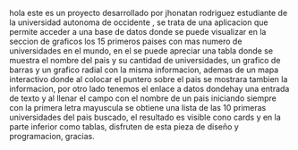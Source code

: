 hola este es un proyecto desarrollado por jhonatan rodriguez estudiante de la universidad autonoma de occidente , se trata de una aplicacion que permite acceder a una base de datos donde se puede visualizar en la seccion de graficos los 15 primeros paises con mas numero de universidades en el mundo, en el se puede apreciar una tabla donde se muestra el nombre del pais y su cantidad de universidades, un grafico de barras y un grafico radial con la misma informacion, ademas de un mapa interactivo donde al colocar el puntero sobre el pais se mostrara tambien la informacion, por otro lado tenemos el enlace a datos dondehay una entrada de texto y al llenar el campo con el nombre de un pais iniciando siempre con la primera letra mayuscula se obtiene una lista de las 10 primeras universidades del pais buscado, el resultado es visible cono cards y en la parte inferior como tablas, disfruten de esta pieza de diseño y programacion, gracias.
